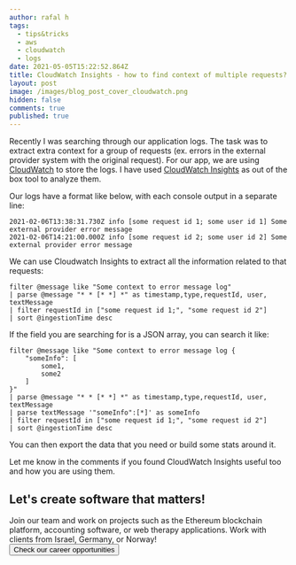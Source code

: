 ```yaml
---
author: rafal h
tags:
  - tips&tricks
  - aws
  - cloudwatch
  - logs
date: 2021-05-05T15:22:52.864Z
title: CloudWatch Insights - how to find context of multiple requests?
layout: post
image: /images/blog_post_cover_cloudwatch.png
hidden: false
comments: true
published: true
---
```

Recently I was searching through our application logs. The task was to extract extra context for a group of requests (ex. errors in the external provider system with the original request). For our app, we are using [CloudWatch](https://aws.amazon.com/cloudwatch/) to store the logs. I have used [CloudWatch Insights](https://docs.aws.amazon.com/AmazonCloudWatch/latest/logs/AnalyzingLogData.html) as out of the box tool to analyze them. 

Our logs have a format like below, with each console output in a separate line: 

```
2021-02-06T13:38:31.730Z info [some request id 1; some user id 1] Some external provider error message
2021-02-06T14:21:00.000Z info [some request id 2; some user id 2] Some external provider error message
```

We can use Cloudwatch Insights to extract all the information related to that requests: 

```
filter @message like "Some context to error message log"
| parse @message "* * [* *] *" as timestamp,type,requestId, user, textMessage
| filter requestId in ["some request id 1;", "some request id 2"]
| sort @ingestionTime desc
```

If the field you are searching for is a JSON array, you can search it like: 

```
filter @message like "Some context to error message log {
    "someInfo": [
        some1,
        some2
    ]
}"
| parse @message "* * [* *] *" as timestamp,type,requestId, user, textMessage
| parse textMessage '"someInfo":[*]' as someInfo
| filter requestId in ["some request id 1;", "some request id 2"]
| sort @ingestionTime desc
```

You can then export the data that you need or build some stats around it. 

Let me know in the comments if you found CloudWatch Insights useful too and how you are using them. 

<div class='block-button'><h2>Let's create software that matters!</h2><div>Join our team and work on projects such as the Ethereum blockchain platform, accounting software, or web therapy applications. Work with clients from Israel, Germany, or Norway!</div><a href="/career"><button>Check our career opportunities</button></a></div>